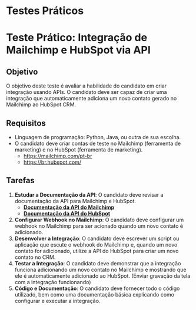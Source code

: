 # Testes Práticos

# **Teste Prático: Integração de Mailchimp e HubSpot via API**

## **Objetivo**

O objetivo deste teste é avaliar a habilidade do candidato em criar integração usando APIs. O candidato deve ser capaz de criar uma integração que automaticamente adiciona um novo contato gerado no Mailchimp ao HubSpot CRM.

## **Requisitos**

- Linguagem de programação: Python, Java, ou outra de sua escolha.
- O candidato deve criar contas de teste no Mailchimp (ferramenta de marketing) e no HubSpot (ferramenta de marketing).
    - https://mailchimp.com/pt-br
    - https://br.hubspot.com/

## **Tarefas**

1. **Estudar a Documentação da API**: O candidato deve revisar a documentação da API para Mailchimp e HubSpot.
    - **[Documentação da API do Mailchimp](https://mailchimp.com/developer/marketing/api/)**
    - **[Documentação da API do HubSpot](https://developers.hubspot.com/docs/api/overview)**
2. **Configurar Webhook no Mailchimp**: O candidato deve configurar um webhook no Mailchimp para ser acionado quando um novo contato é adicionado.
3. **Desenvolver a Integração**: O candidato deve escrever um script ou aplicação que escute o webhook do Mailchimp e, quando um novo contato for adicionado, utilize a API do HubSpot para criar um novo contato no CRM.
4. **Testar a Integração**: O candidato deve demonstrar que a integração funciona adicionando um novo contato no Mailchimp e mostrando que ele é automaticamente adicionado ao HubSpot. (Enviar gravação da tela com a integração funcionando)
5. **Código e Documentação**: O candidato deve fornecer todo o código utilizado, bem como uma documentação básica explicando como configurar e executar a integração.